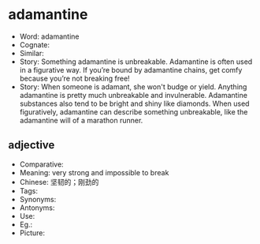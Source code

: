 # adamantine

- Word: adamantine
- Cognate: 
- Similar: 
- Story: Something adamantine is unbreakable. Adamantine is often used in a figurative way. If you’re bound by adamantine chains, get comfy because you’re not breaking free!
- Story: When someone is adamant, she won't budge or yield. Anything adamantine is pretty much unbreakable and invulnerable. Adamantine substances also tend to be bright and shiny like diamonds. When used figuratively, adamantine can describe something unbreakable, like the adamantine will of a marathon runner.

## adjective

- Comparative: 
- Meaning: very strong and impossible to break
- Chinese: 坚韧的；刚劲的
- Tags: 
- Synonyms: 
- Antonyms: 
- Use: 
- Eg.: 
- Picture: 

